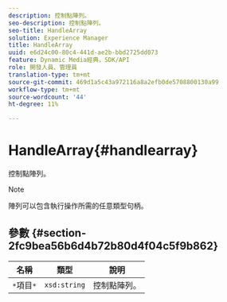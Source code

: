 ```yaml
---
description: 控制點陣列。
seo-description: 控制點陣列。
seo-title: HandleArray
solution: Experience Manager
title: HandleArray
uuid: e6d24c00-80c4-441d-ae2b-bbd2725dd073
feature: Dynamic Media經典，SDK/API
role: 開發人員、管理員
translation-type: tm+mt
source-git-commit: 469d1a5c43a972116a8a2efb0de5708800130a99
workflow-type: tm+mt
source-wordcount: '44'
ht-degree: 11%

---
```



# HandleArray{#handlearray}

控制點陣列。

>[!NOTE]
>
>陣列可以包含執行操作所需的任意類型句柄。

## 參數 {#section-2fc9bea56b6d4b72b80d4f04c5f9b862}

| 名稱 | 類型 | 說明 |
|---|---|---|
| `*`項目`*` | `xsd:string` | 控制點陣列。 |

